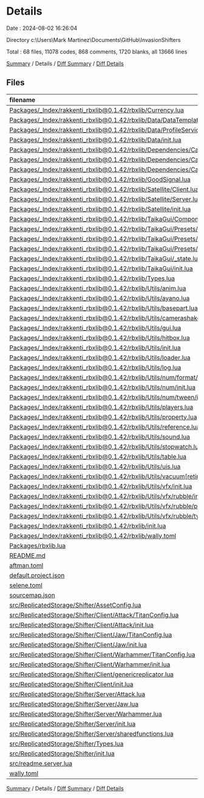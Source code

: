 # Details

Date : 2024-08-02 16:26:04

Directory c:\\Users\\Mark Martinez\\Documents\\GitHub\\InvasionShifters

Total : 68 files,  11078 codes, 868 comments, 1720 blanks, all 13666 lines

[Summary](results.md) / Details / [Diff Summary](diff.md) / [Diff Details](diff-details.md)

## Files
| filename | language | code | comment | blank | total |
| :--- | :--- | ---: | ---: | ---: | ---: |
| [Packages/_Index/rakkenti_rbxlib@0.1.42/rbxlib/Currency.lua](/Packages/_Index/rakkenti_rbxlib@0.1.42/rbxlib/Currency.lua) | Luau | 35 | 8 | 19 | 62 |
| [Packages/_Index/rakkenti_rbxlib@0.1.42/rbxlib/Data/DataTemplate.lua](/Packages/_Index/rakkenti_rbxlib@0.1.42/rbxlib/Data/DataTemplate.lua) | Luau | 92 | 25 | 15 | 132 |
| [Packages/_Index/rakkenti_rbxlib@0.1.42/rbxlib/Data/ProfileService.lua](/Packages/_Index/rakkenti_rbxlib@0.1.42/rbxlib/Data/ProfileService.lua) | Luau | 1,979 | 178 | 302 | 2,459 |
| [Packages/_Index/rakkenti_rbxlib@0.1.42/rbxlib/Data/init.lua](/Packages/_Index/rakkenti_rbxlib@0.1.42/rbxlib/Data/init.lua) | Luau | 170 | 25 | 61 | 256 |
| [Packages/_Index/rakkenti_rbxlib@0.1.42/rbxlib/Dependencies/CameraShaker/CameraShakeInstance.lua](/Packages/_Index/rakkenti_rbxlib@0.1.42/rbxlib/Dependencies/CameraShaker/CameraShakeInstance.lua) | Luau | 113 | 5 | 30 | 148 |
| [Packages/_Index/rakkenti_rbxlib@0.1.42/rbxlib/Dependencies/CameraShaker/CameraShakePresets.lua](/Packages/_Index/rakkenti_rbxlib@0.1.42/rbxlib/Dependencies/CameraShaker/CameraShakePresets.lua) | Luau | 61 | 19 | 14 | 94 |
| [Packages/_Index/rakkenti_rbxlib@0.1.42/rbxlib/Dependencies/CameraShaker/init.lua](/Packages/_Index/rakkenti_rbxlib@0.1.42/rbxlib/Dependencies/CameraShaker/init.lua) | Luau | 140 | 12 | 46 | 198 |
| [Packages/_Index/rakkenti_rbxlib@0.1.42/rbxlib/GoodSignal.lua](/Packages/_Index/rakkenti_rbxlib@0.1.42/rbxlib/GoodSignal.lua) | Luau | 105 | 58 | 18 | 181 |
| [Packages/_Index/rakkenti_rbxlib@0.1.42/rbxlib/Satellite/Client.lua](/Packages/_Index/rakkenti_rbxlib@0.1.42/rbxlib/Satellite/Client.lua) | Luau | 69 | 7 | 25 | 101 |
| [Packages/_Index/rakkenti_rbxlib@0.1.42/rbxlib/Satellite/Server.lua](/Packages/_Index/rakkenti_rbxlib@0.1.42/rbxlib/Satellite/Server.lua) | Luau | 84 | 7 | 29 | 120 |
| [Packages/_Index/rakkenti_rbxlib@0.1.42/rbxlib/Satellite/init.lua](/Packages/_Index/rakkenti_rbxlib@0.1.42/rbxlib/Satellite/init.lua) | Luau | 22 | 3 | 11 | 36 |
| [Packages/_Index/rakkenti_rbxlib@0.1.42/rbxlib/TaikaGui/Components/init.lua](/Packages/_Index/rakkenti_rbxlib@0.1.42/rbxlib/TaikaGui/Components/init.lua) | Luau | 0 | 0 | 1 | 1 |
| [Packages/_Index/rakkenti_rbxlib@0.1.42/rbxlib/TaikaGui/Presets/Minima.lua](/Packages/_Index/rakkenti_rbxlib@0.1.42/rbxlib/TaikaGui/Presets/Minima.lua) | Luau | 119 | 0 | 35 | 154 |
| [Packages/_Index/rakkenti_rbxlib@0.1.42/rbxlib/TaikaGui/Presets/Taika.lua](/Packages/_Index/rakkenti_rbxlib@0.1.42/rbxlib/TaikaGui/Presets/Taika.lua) | Luau | 84 | 0 | 26 | 110 |
| [Packages/_Index/rakkenti_rbxlib@0.1.42/rbxlib/TaikaGui/Presets/init.lua](/Packages/_Index/rakkenti_rbxlib@0.1.42/rbxlib/TaikaGui/Presets/init.lua) | Luau | 4 | 0 | 2 | 6 |
| [Packages/_Index/rakkenti_rbxlib@0.1.42/rbxlib/TaikaGui/_state.lua](/Packages/_Index/rakkenti_rbxlib@0.1.42/rbxlib/TaikaGui/_state.lua) | Luau | 21 | 5 | 10 | 36 |
| [Packages/_Index/rakkenti_rbxlib@0.1.42/rbxlib/TaikaGui/init.lua](/Packages/_Index/rakkenti_rbxlib@0.1.42/rbxlib/TaikaGui/init.lua) | Luau | 1,162 | 96 | 236 | 1,494 |
| [Packages/_Index/rakkenti_rbxlib@0.1.42/rbxlib/Types.lua](/Packages/_Index/rakkenti_rbxlib@0.1.42/rbxlib/Types.lua) | Luau | 3 | 0 | 1 | 4 |
| [Packages/_Index/rakkenti_rbxlib@0.1.42/rbxlib/Utils/anim.lua](/Packages/_Index/rakkenti_rbxlib@0.1.42/rbxlib/Utils/anim.lua) | Luau | 10 | 2 | 6 | 18 |
| [Packages/_Index/rakkenti_rbxlib@0.1.42/rbxlib/Utils/ayano.lua](/Packages/_Index/rakkenti_rbxlib@0.1.42/rbxlib/Utils/ayano.lua) | Luau | 184 | 9 | 23 | 216 |
| [Packages/_Index/rakkenti_rbxlib@0.1.42/rbxlib/Utils/basepart.lua](/Packages/_Index/rakkenti_rbxlib@0.1.42/rbxlib/Utils/basepart.lua) | Luau | 53 | 3 | 11 | 67 |
| [Packages/_Index/rakkenti_rbxlib@0.1.42/rbxlib/Utils/camerashake.lua](/Packages/_Index/rakkenti_rbxlib@0.1.42/rbxlib/Utils/camerashake.lua) | Luau | 52 | 10 | 18 | 80 |
| [Packages/_Index/rakkenti_rbxlib@0.1.42/rbxlib/Utils/gui.lua](/Packages/_Index/rakkenti_rbxlib@0.1.42/rbxlib/Utils/gui.lua) | Luau | 14 | 3 | 9 | 26 |
| [Packages/_Index/rakkenti_rbxlib@0.1.42/rbxlib/Utils/hitbox.lua](/Packages/_Index/rakkenti_rbxlib@0.1.42/rbxlib/Utils/hitbox.lua) | Luau | 154 | 8 | 25 | 187 |
| [Packages/_Index/rakkenti_rbxlib@0.1.42/rbxlib/Utils/init.lua](/Packages/_Index/rakkenti_rbxlib@0.1.42/rbxlib/Utils/init.lua) | Luau | 18 | 1 | 1 | 20 |
| [Packages/_Index/rakkenti_rbxlib@0.1.42/rbxlib/Utils/loader.lua](/Packages/_Index/rakkenti_rbxlib@0.1.42/rbxlib/Utils/loader.lua) | Luau | 32 | 4 | 13 | 49 |
| [Packages/_Index/rakkenti_rbxlib@0.1.42/rbxlib/Utils/log.lua](/Packages/_Index/rakkenti_rbxlib@0.1.42/rbxlib/Utils/log.lua) | Luau | 109 | 3 | 27 | 139 |
| [Packages/_Index/rakkenti_rbxlib@0.1.42/rbxlib/Utils/num/format/init.lua](/Packages/_Index/rakkenti_rbxlib@0.1.42/rbxlib/Utils/num/format/init.lua) | Luau | 42 | 2 | 16 | 60 |
| [Packages/_Index/rakkenti_rbxlib@0.1.42/rbxlib/Utils/num/init.lua](/Packages/_Index/rakkenti_rbxlib@0.1.42/rbxlib/Utils/num/init.lua) | Luau | 7 | 1 | 4 | 12 |
| [Packages/_Index/rakkenti_rbxlib@0.1.42/rbxlib/Utils/num/tween/init.lua](/Packages/_Index/rakkenti_rbxlib@0.1.42/rbxlib/Utils/num/tween/init.lua) | Luau | 42 | 4 | 20 | 66 |
| [Packages/_Index/rakkenti_rbxlib@0.1.42/rbxlib/Utils/players.lua](/Packages/_Index/rakkenti_rbxlib@0.1.42/rbxlib/Utils/players.lua) | Luau | 30 | 3 | 15 | 48 |
| [Packages/_Index/rakkenti_rbxlib@0.1.42/rbxlib/Utils/property.lua](/Packages/_Index/rakkenti_rbxlib@0.1.42/rbxlib/Utils/property.lua) | Luau | 54 | 4 | 9 | 67 |
| [Packages/_Index/rakkenti_rbxlib@0.1.42/rbxlib/Utils/reference.lua](/Packages/_Index/rakkenti_rbxlib@0.1.42/rbxlib/Utils/reference.lua) | Luau | 34 | 2 | 8 | 44 |
| [Packages/_Index/rakkenti_rbxlib@0.1.42/rbxlib/Utils/sound.lua](/Packages/_Index/rakkenti_rbxlib@0.1.42/rbxlib/Utils/sound.lua) | Luau | 20 | 3 | 8 | 31 |
| [Packages/_Index/rakkenti_rbxlib@0.1.42/rbxlib/Utils/stopwatch.lua](/Packages/_Index/rakkenti_rbxlib@0.1.42/rbxlib/Utils/stopwatch.lua) | Luau | 12 | 1 | 7 | 20 |
| [Packages/_Index/rakkenti_rbxlib@0.1.42/rbxlib/Utils/table.lua](/Packages/_Index/rakkenti_rbxlib@0.1.42/rbxlib/Utils/table.lua) | Luau | 50 | 3 | 18 | 71 |
| [Packages/_Index/rakkenti_rbxlib@0.1.42/rbxlib/Utils/uis.lua](/Packages/_Index/rakkenti_rbxlib@0.1.42/rbxlib/Utils/uis.lua) | Luau | 18 | 4 | 7 | 29 |
| [Packages/_Index/rakkenti_rbxlib@0.1.42/rbxlib/Utils/vacuum[retired].lua](/Packages/_Index/rakkenti_rbxlib@0.1.42/rbxlib/Utils/vacuum%5Bretired%5D.lua) | Luau | 52 | 8 | 26 | 86 |
| [Packages/_Index/rakkenti_rbxlib@0.1.42/rbxlib/Utils/vfx/init.lua](/Packages/_Index/rakkenti_rbxlib@0.1.42/rbxlib/Utils/vfx/init.lua) | Luau | 127 | 5 | 17 | 149 |
| [Packages/_Index/rakkenti_rbxlib@0.1.42/rbxlib/Utils/vfx/rubble/init.lua](/Packages/_Index/rakkenti_rbxlib@0.1.42/rbxlib/Utils/vfx/rubble/init.lua) | Luau | 156 | 19 | 18 | 193 |
| [Packages/_Index/rakkenti_rbxlib@0.1.42/rbxlib/Utils/vfx/rubble/presets.lua](/Packages/_Index/rakkenti_rbxlib@0.1.42/rbxlib/Utils/vfx/rubble/presets.lua) | Luau | 78 | 5 | 5 | 88 |
| [Packages/_Index/rakkenti_rbxlib@0.1.42/rbxlib/Utils/vfx/rubble/types.lua](/Packages/_Index/rakkenti_rbxlib@0.1.42/rbxlib/Utils/vfx/rubble/types.lua) | Luau | 24 | 1 | 4 | 29 |
| [Packages/_Index/rakkenti_rbxlib@0.1.42/rbxlib/init.lua](/Packages/_Index/rakkenti_rbxlib@0.1.42/rbxlib/init.lua) | Luau | 16 | 1 | 7 | 24 |
| [Packages/_Index/rakkenti_rbxlib@0.1.42/rbxlib/wally.toml](/Packages/_Index/rakkenti_rbxlib@0.1.42/rbxlib/wally.toml) | TOML | 7 | 0 | 0 | 7 |
| [Packages/rbxlib.lua](/Packages/rbxlib.lua) | Luau | 1 | 0 | 1 | 2 |
| [README.md](/README.md) | Markdown | 5 | 0 | 2 | 7 |
| [aftman.toml](/aftman.toml) | TOML | 4 | 3 | 1 | 8 |
| [default.project.json](/default.project.json) | JSON | 50 | 0 | 8 | 58 |
| [selene.toml](/selene.toml) | TOML | 1 | 0 | 0 | 1 |
| [sourcemap.json](/sourcemap.json) | JSON | 1 | 0 | 0 | 1 |
| [src/ReplicatedStorage/Shifter/AssetConfig.lua](/src/ReplicatedStorage/Shifter/AssetConfig.lua) | Luau | 7 | 3 | 5 | 15 |
| [src/ReplicatedStorage/Shifter/Client/Attack/TitanConfig.lua](/src/ReplicatedStorage/Shifter/Client/Attack/TitanConfig.lua) | Luau | 156 | 2 | 7 | 165 |
| [src/ReplicatedStorage/Shifter/Client/Attack/init.lua](/src/ReplicatedStorage/Shifter/Client/Attack/init.lua) | Luau | 1,167 | 67 | 89 | 1,323 |
| [src/ReplicatedStorage/Shifter/Client/Jaw/TitanConfig.lua](/src/ReplicatedStorage/Shifter/Client/Jaw/TitanConfig.lua) | Luau | 146 | 2 | 8 | 156 |
| [src/ReplicatedStorage/Shifter/Client/Jaw/init.lua](/src/ReplicatedStorage/Shifter/Client/Jaw/init.lua) | Luau | 1,343 | 62 | 104 | 1,509 |
| [src/ReplicatedStorage/Shifter/Client/Warhammer/TitanConfig.lua](/src/ReplicatedStorage/Shifter/Client/Warhammer/TitanConfig.lua) | Luau | 153 | 2 | 7 | 162 |
| [src/ReplicatedStorage/Shifter/Client/Warhammer/init.lua](/src/ReplicatedStorage/Shifter/Client/Warhammer/init.lua) | Luau | 953 | 59 | 83 | 1,095 |
| [src/ReplicatedStorage/Shifter/Client/genericreplicator.lua](/src/ReplicatedStorage/Shifter/Client/genericreplicator.lua) | Luau | 26 | 9 | 13 | 48 |
| [src/ReplicatedStorage/Shifter/Client/init.lua](/src/ReplicatedStorage/Shifter/Client/init.lua) | Luau | 59 | 7 | 12 | 78 |
| [src/ReplicatedStorage/Shifter/Server/Attack.lua](/src/ReplicatedStorage/Shifter/Server/Attack.lua) | Luau | 271 | 17 | 34 | 322 |
| [src/ReplicatedStorage/Shifter/Server/Jaw.lua](/src/ReplicatedStorage/Shifter/Server/Jaw.lua) | Luau | 350 | 17 | 43 | 410 |
| [src/ReplicatedStorage/Shifter/Server/Warhammer.lua](/src/ReplicatedStorage/Shifter/Server/Warhammer.lua) | Luau | 278 | 18 | 35 | 331 |
| [src/ReplicatedStorage/Shifter/Server/init.lua](/src/ReplicatedStorage/Shifter/Server/init.lua) | Luau | 10 | 3 | 6 | 19 |
| [src/ReplicatedStorage/Shifter/Server/sharedfunctions.lua](/src/ReplicatedStorage/Shifter/Server/sharedfunctions.lua) | Luau | 52 | 9 | 14 | 75 |
| [src/ReplicatedStorage/Shifter/Types.lua](/src/ReplicatedStorage/Shifter/Types.lua) | Luau | 56 | 0 | 4 | 60 |
| [src/ReplicatedStorage/Shifter/init.lua](/src/ReplicatedStorage/Shifter/init.lua) | Luau | 324 | 23 | 39 | 386 |
| [src/readme.server.lua](/src/readme.server.lua) | Luau | 0 | 8 | 1 | 9 |
| [wally.toml](/wally.toml) | TOML | 7 | 0 | 1 | 8 |

[Summary](results.md) / Details / [Diff Summary](diff.md) / [Diff Details](diff-details.md)